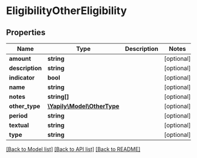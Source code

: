 # EligibilityOtherEligibility

## Properties
Name | Type | Description | Notes
------------ | ------------- | ------------- | -------------
**amount** | **string** |  | [optional] 
**description** | **string** |  | [optional] 
**indicator** | **bool** |  | [optional] 
**name** | **string** |  | [optional] 
**notes** | **string[]** |  | [optional] 
**other_type** | [**\Yapily\Model\OtherType**](OtherType.md) |  | [optional] 
**period** | **string** |  | [optional] 
**textual** | **string** |  | [optional] 
**type** | **string** |  | [optional] 

[[Back to Model list]](../README.md#documentation-for-models) [[Back to API list]](../README.md#documentation-for-api-endpoints) [[Back to README]](../README.md)


